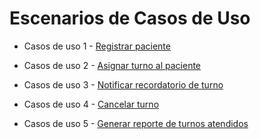 # Escenarios de Casos de Uso
+ Casos de uso 1 - [Registrar paciente](https://github.com/user-attachments/files/19743695/Escenarios.de.casos.de.uso.1.xlsx)

+ Casos de uso 2 - [Asignar turno al paciente](https://github.com/user-attachments/files/19743709/Escenarios.de.casos.de.uso.2.xlsx)

+ Casos de uso 3 - [Notificar recordatorio de turno](https://github.com/user-attachments/files/19743728/Escenarios.de.casos.de.uso.3.xlsx)

+ Casos de uso 4 - [Cancelar turno](https://github.com/user-attachments/files/19743738/Escenarios.de.casos.de.uso.4.xlsx)

+ Casos de uso 5 - [Generar reporte de turnos atendidos](https://github.com/user-attachments/files/19743744/Escenarios.de.casos.de.uso.5.xlsx)
